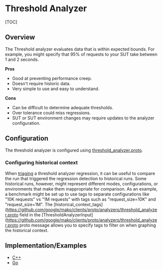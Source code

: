 # Threshold Analyzer

[TOC]

## Overview

The Threshold analyzer evaluates data that is within expected bounds. For
example, you might specify that 95% of requests to your SUT take between 1 and 2
seconds.

**Pros**

*   Good at preventing performance creep.
*   Doesn't require historic data.
*   Very simple to use and easy to understand.

**Cons**

*   Can be difficult to determine adequate thresholds.
*   Over tolerance could miss regressions.
*   SUT or SUT environment changes may require updates to the analyzer
    configuration.

## Configuration

The threshold analyzer is configured using
[threshold_analyzer.proto](https://github.com/google/mako/clients/proto/analyzers/threshold_analyzer.proto).

### Configuring historical context

When [triaging](ANALYZERS.md#analyzer-triage) a threshold analyzer
regression, it can be useful to compare the run that triggered the regression
detection to historical runs. Some historical runs, however, might represent
different modes, configurations, or environments that make them inappropriate
for comparison. As an example, a benchmark might be set up to use tags to
separate configurations like "10K requests" vs "1M requests" with tags such as
"request_size=10K" and "request_size=1M". The
[historical_context_tags](https://github.com/google/mako/clients/proto/analyzers/threshold_analyzer.proto
field in the
[ThresholdAnalyzerInput](https://github.com/google/mako/clients/proto/analyzers/threshold_analyzer.proto
proto message allows you to specify tags to filter on when graphing the
historical context.

## Implementation/Examples
* [C++](../mako_examples/cxx_quickstore/example_test.cc)
* [Go](../mako_examples/go_quickstore/example_test.go)
